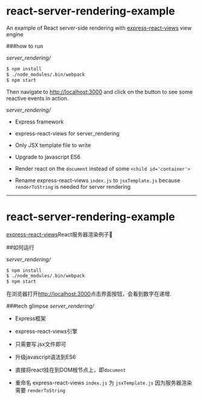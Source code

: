 # react-server-rendering-example

An example of React server-side rendering with [express-react-views](https://github.com/reactjs/express-react-views) view engine

###how to run

*server_rendering/*
```sh
$ npm install
$ ./node_modules/.bin/webpack
$ npm start
```

Then navigate to [http://localhost:3000](http://localhost:3000) and
click on the button to see some reactive events in action.

*server_rendering/*
- Express framework
- express-react-views for server_rendering
- Only JSX template file to write
- Upgrade to javascript ES6


- Render react on the `document` instead of some `<child id='container'>`
- Rename express-react-views `index.js` to `jsxTemplate.js` because `renderToString` is needed for server rendering

- - -

# react-server-rendering-example

[express-react-views](https://github.com/reactjs/express-react-views)React服务器渲染例子🌰

##如何运行

*server_rendering/*
```sh
$ npm install
$ ./node_modules/.bin/webpack
$ npm start
```
在浏览器打开[http://localhost:3000](http://localhost:3000)点击界面按钮，会看到数字在递增.

###tech glimpse
*server_rendering/*
- Express框架
- express-react-views引擎
- 只需要写.jsx文件即可
- 升级javascript语法到ES6

- 直接将react挂在到DOM根节点上，即`document`
- 重命名 express-react-views `index.js` 为 `jsxTemplate.js` 因为服务器渲染需要 `renderToString`
